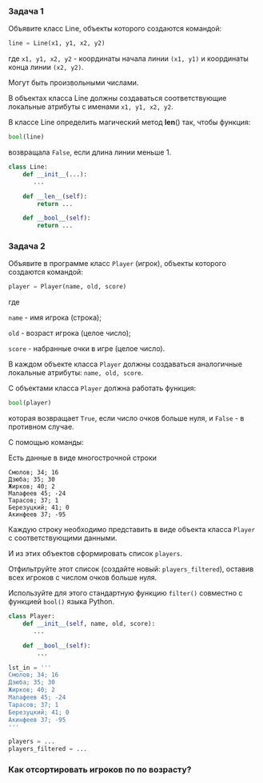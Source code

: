 ### Задача 1

Объявите класс Line, объекты которого создаются командой:
```python
line = Line(x1, y1, x2, y2)
```
где `x1, y1, x2, y2` - координаты начала линии `(x1, y1)` и координаты конца линии `(x2, y2)`.

Могут быть произвольными числами. 

В объектах класса Line должны создаваться соответствующие локальные атрибуты с именами `x1, y1, x2, y2`.

В классе Line определить магический метод __len__() так, чтобы функция:
```python
bool(line)
```
возвращала `False`, если длина линии меньше 1.

```python
class Line:
    def __init__(...):
       ...

    def __len__(self):
        return ...

    def __bool__(self):
        return ...

```

### Задача 2

Объявите в программе класс `Player` (игрок), объекты которого создаются командой:
```python
player = Player(name, old, score)
```

где 

`name` - имя игрока (строка); 

`old` - возраст игрока (целое число);

`score` - набранные очки в игре (целое число). 

В каждом объекте класса `Player` должны создаваться аналогичные локальные атрибуты: `name, old, score`.

С объектами класса `Player` должна работать функция:

```python
bool(player)
```
которая возвращает `True`, если число очков больше нуля, и `False` - в противном случае.

С помощью команды:

Есть данные в виде многострочной строки

```
Смолов; 34; 16
Дзюба; 35; 30
Жирков; 40; 2
Малафеев 45; -24
Тарасов; 37; 1
Березуцкий; 41; 0
Акинфеев 37; -95
```
Каждую строку необходимо представить в виде объекта класса `Player` с соответствующими данными. 

И из этих объектов сформировать список `players`.

Отфильтруйте этот список (создайте новый: `players_filtered`), оставив всех игроков с числом очков больше нуля. 

Используйте для этого стандартную функцию `filter()` совместно с функцией `bool()` языка Python. 


```python
class Player:
    def __init__(self, name, old, score):
       ...

    def __bool__(self):
        ...

lst_in = '''
Смолов; 34; 16
Дзюба; 35; 30
Жирков; 40; 2
Малафеев 45; -24
Тарасов; 37; 1
Березуцкий; 41; 0
Акинфеев 37; -95
'''

players = ...
players_filtered = ...
```

### Как отсортировать игроков по по возрасту?